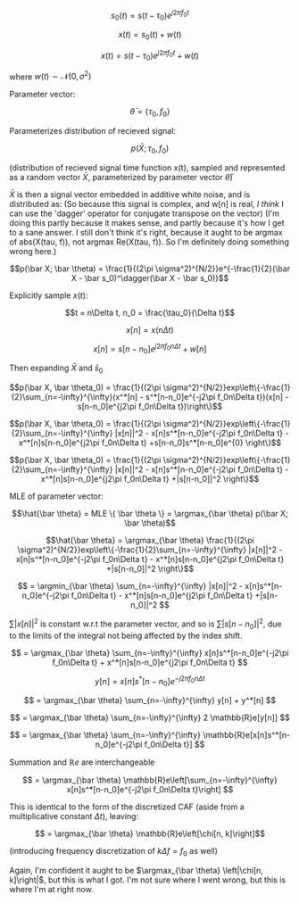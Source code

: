 
$$s_0(t) = s(t-\tau_0)e^{j2\pi f_0t}$$

$$x(t) = s_0(t) + w(t)$$

$$x(t) = s(t-\tau_0)e^{j2\pi f_0t} + w(t)$$

where $w(t) \sim \mathcal{N}(0, \sigma^2)$

Parameter vector:

$$ \bar\theta = \{\tau_0, f_0\}$$

Parameterizes distribution of recieved signal:

$$p(\bar X; \tau_0,f_0)$$

(distribution of recieved signal time function x(t), sampled and represented as a random vector $\bar X$, parameterized by parameter vector $\bar \theta$)


$\bar X$ is then a signal vector embedded in additive white noise, and is distributed as:
(So because this signal is complex, and w[n] is real, *I think* I can use the 'dagger' operator for conjugate transpose on the vector)
(I'm doing this partly because it makes sense, and partly because it's how I get to a sane answer. I still don't think it's right, because it aught to be argmax of  abs(X(tau, f)), not argmax Re(X(tau, f)). So I'm definitely doing something wrong here.)

$$p(\bar X; \bar \theta) = \frac{1}{(2\pi \sigma^2)^{N/2}}e^{-\frac{1}{2}(\bar X - \bar s_0)^\dagger(\bar X - \bar s_0)}$$

Explicitly sample $x(t)$:

$$t = n\Delta t, n_0 = \frac{\tau_0}{\Delta t}$$

$$x[n] = x(n\Delta t)$$

$$x[n] = s[n - n_0] e^{j2\pi f_0 n \Delta t} + w[n]$$

Then expanding $\bar X$ and $\bar s_0$

$$p(\bar X, \bar \theta_0) = \frac{1}{(2\pi \sigma^2)^{N/2}}exp\left\{-\frac{1}{2}\sum_{n=-\infty}^{\infty}(x^*[n] - s^*[n-n_0]e^{-j2\pi f_0n\Delta t})(x[n] - s[n-n_0]e^{j2\pi f_0n\Delta t})\right\}$$

$$p(\bar X, \bar \theta_0) = \frac{1}{(2\pi \sigma^2)^{N/2}}exp\left\{-\frac{1}{2}\sum_{n=-\infty}^{\infty}
|x[n]|^2 - x[n]s^*[n-n_0]e^{-j2\pi f_0n\Delta t} - x^*[n]s[n-n_0]e^{j2\pi f_0n\Delta t}
+s[n-n_0]s^*[n-n_0]e^{0}
\right\}$$

$$p(\bar X, \bar \theta_0) = \frac{1}{(2\pi \sigma^2)^{N/2}}exp\left\{-\frac{1}{2}\sum_{n=-\infty}^{\infty}
|x[n]|^2 - x[n]s^*[n-n_0]e^{-j2\pi f_0n\Delta t} - x^*[n]s[n-n_0]e^{j2\pi f_0n\Delta t}
+|s[n-n_0]|^2
\right\}$$

MLE of parameter vector:

$$\hat{\bar \theta} = MLE \{ \bar \theta \} = \argmax_{\bar \theta} p(\bar X; \bar \theta)$$

$$\hat{\bar \theta} = \argmax_{\bar \theta} \frac{1}{(2\pi \sigma^2)^{N/2}}exp\left\{-\frac{1}{2}\sum_{n=-\infty}^{\infty}
|x[n]|^2 - x[n]s^*[n-n_0]e^{-j2\pi f_0n\Delta t} - x^*[n]s[n-n_0]e^{j2\pi f_0n\Delta t}
+|s[n-n_0]|^2
\right\}$$

$$ = \argmin_{\bar \theta} \sum_{n=-\infty}^{\infty}
|x[n]|^2 - x[n]s^*[n-n_0]e^{-j2\pi f_0n\Delta t} - x^*[n]s[n-n_0]e^{j2\pi f_0n\Delta t}
+|s[n-n_0]|^2
$$

$\sum|x[n]|^2$ is constant w.r.t the parameter vector, and so is $\sum|s[n-n_0]|^2$, due to the limits of the integral not being affected by the index shift. 

$$ = \argmax_{\bar \theta} \sum_{n=-\infty}^{\infty}
x[n]s^*[n-n_0]e^{-j2\pi f_0n\Delta t} + x^*[n]s[n-n_0]e^{j2\pi f_0n\Delta t}
$$

$$y[n] = x[n]s^*[n-n_0]e^{-j2\pi f_0n\Delta t}$$

$$ = \argmax_{\bar \theta} \sum_{n=-\infty}^{\infty}
y[n] + y^*[n]
$$

$$ = \argmax_{\bar \theta} \sum_{n=-\infty}^{\infty}
2 \mathbb{R}e[y[n]]
$$

$$ = \argmax_{\bar \theta} \sum_{n=-\infty}^{\infty}
\mathbb{R}e[x[n]s^*[n-n_0]e^{-j2\pi f_0n\Delta t}]
$$

Summation and $\mathbb{R}e$ are interchangeable

$$ = \argmax_{\bar \theta} \mathbb{R}e\left[\sum_{n=-\infty}^{\infty}
x[n]s^*[n-n_0]e^{-j2\pi f_0n\Delta t}\right]
$$

This is identical to the form of the discretized CAF (aside from a multiplicative constant $\Delta t$), leaving:


$$ = \argmax_{\bar \theta} \mathbb{R}e\left[\chi[n, k]\right]$$

(introducing frequency discretization of $k\Delta f = f_0$ as well)

Again, I'm confident it aught to be $\argmax_{\bar \theta} \left|\chi[n, k]\right|$, but this is what I got. I'm not sure where I went wrong, but this is where I'm at right now.